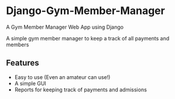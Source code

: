 # Django-Gym-Member-Manager
A Gym Member Manager Web App using Django

A simple gym member manager to keep a track of all payments and members

## Features

- Easy to use (Even an amateur can use!)
- A simple GUI
- Reports for keeping track of payments and admissions


  
